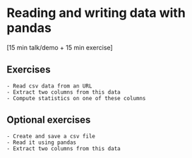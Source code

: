 # Reading and writing data with pandas

[15 min talk/demo + 15 min exercise]


## Exercises

```{challenge} Exercise: read data from web and filter it (15 min)
- Read csv data from an URL
- Extract two columns from this data
- Compute statistics on one of these columns
```


## Optional exercises

```{challenge} Optional exercise: read a csv file from disk
- Create and save a csv file
- Read it using pandas
- Extract two columns from this data
```
